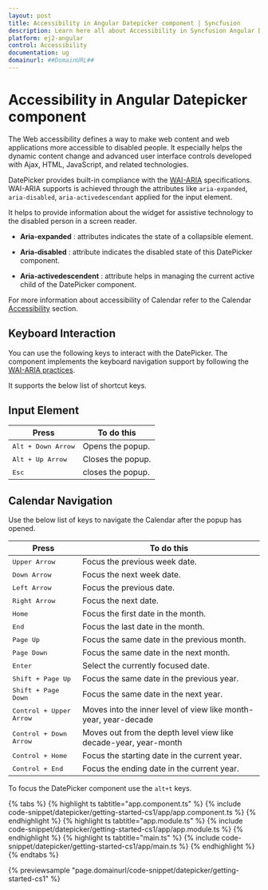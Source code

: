 ```yaml
---
layout: post
title: Accessibility in Angular Datepicker component | Syncfusion
description: Learn here all about Accessibility in Syncfusion Angular Datepicker component of Syncfusion Essential JS 2 and more.
platform: ej2-angular
control: Accessibility 
documentation: ug
domainurl: ##DomainURL##
---
```


# Accessibility in Angular Datepicker component

The Web accessibility defines a way to make web content and web applications more accessible to disabled people. It especially helps the dynamic content change and advanced user interface controls developed with Ajax, HTML, JavaScript, and related technologies.

DatePicker provides built-in compliance with the [WAI-ARIA](http://www.w3.org/WAI/PF/aria-practices) specifications. WAI-ARIA supports is achieved through the attributes like `aria-expanded`, `aria-disabled`, `aria-activedescendant` applied for the input element.

It helps to provide information about the widget for assistive technology to the disabled person in a screen reader.

* **Aria-expanded** : attributes indicates the state of a collapsible element.

* **Aria-disabled** : attribute indicates the disabled state of this DatePicker component.

* **Aria-activedescendent** : attribute helps in managing the current active child of the DatePicker component.

For more information about accessibility of Calendar refer to the Calendar [Accessibility](http://npmci.syncfusion.com/development/angular/documentation/calendar/accessibility/) section.

## Keyboard Interaction

You can use the following keys to interact with the DatePicker.
The component implements the keyboard navigation support by following the  [WAI-ARIA practices](http://www.w3.org/WAI/PF/aria-practices).

It supports the below list of shortcut keys.

## Input Element

| **Press** | **To do this** |
| --- | --- |
| <kbd>Alt +  Down Arrow</kbd> | Opens the popup. |
| <kbd>Alt +  Up Arrow</kbd> | Closes the popup.|
| <kbd>Esc</kbd> | closes the popup. |

## Calendar Navigation

Use the below list of keys to navigate the Calendar after the popup has opened.

| **Press** | **To do this** |
| --- | --- |
| <kbd>Upper Arrow</kbd>  | Focus the previous week date. |
| <kbd>Down Arrow</kbd>  | Focus the next week date. |
| <kbd>Left Arrow</kbd>  | Focus the previous date. |
| <kbd>Right Arrow</kbd>  | Focus the next date. |
| <kbd>Home</kbd>  | Focus the first date in the month. |
| <kbd>End</kbd>  | Focus the last date in the month. |
| <kbd>Page Up</kbd>  | Focus the same date in the previous month. |
| <kbd>Page Down</kbd>  | Focus the same date in the next month. |
| <kbd>Enter</kbd>  | Select the currently focused date. |
| <kbd>Shift + Page Up</kbd>  | Focus the same date in the previous year. |
| <kbd>Shift + Page Down</kbd>  | Focus the same date in the next year. |
| <kbd>Control + Upper Arrow</kbd>  | Moves into the inner level of view like month-year, year-decade |
| <kbd>Control + Down Arrow</kbd>  | Moves out from the depth level view like decade-year, year-month |
| <kbd>Control + Home</kbd>  | Focus the starting date in the current year. |
| <kbd>Control + End</kbd>  | Focus the ending date in the current year. |

To focus the DatePicker component use the `alt+t` keys.

{% tabs %}
{% highlight ts tabtitle="app.component.ts" %}
{% include code-snippet/datepicker/getting-started-cs1/app/app.component.ts %}
{% endhighlight %}
{% highlight ts tabtitle="app.module.ts" %}
{% include code-snippet/datepicker/getting-started-cs1/app/app.module.ts %}
{% endhighlight %}
{% highlight ts tabtitle="main.ts" %}
{% include code-snippet/datepicker/getting-started-cs1/app/main.ts %}
{% endhighlight %}
{% endtabs %}
  
{% previewsample "page.domainurl/code-snippet/datepicker/getting-started-cs1" %}